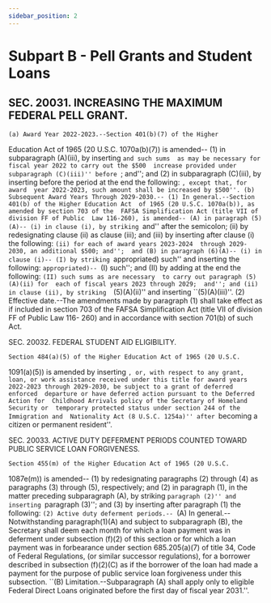 ```yaml
---
sidebar_position: 2
---
```


# Subpart B - Pell Grants and Student Loans

## SEC. 20031. INCREASING THE MAXIMUM FEDERAL PELL GRANT.

    (a) Award Year 2022-2023.--Section 401(b)(7) of the Higher 
Education Act of 1965 (20 U.S.C. 1070a(b)(7)) is amended--
            (1) in subparagraph (A)(iii), by inserting ``and such sums 
        as may be necessary for fiscal year 2022 to carry out the $500 
        increase provided under subparagraph (C)(iii)'' before ``; 
        and''; and
            (2) in subparagraph (C)(iii), by inserting before the 
        period at the end the following: ``, except that, for award 
        year 2022-2023, such amount shall be increased by $500''.
    (b) Subsequent Award Years Through 2029-2030.--
            (1) In general.--Section 401(b) of the Higher Education Act 
        of 1965 (20 U.S.C. 1070a(b)), as amended by section 703 of the 
        FAFSA Simplification Act (title VII of division FF of Public 
        Law 116-260), is amended--
                    (A) in paragraph (5)(A)--
                            (i) in clause (i), by striking ``and'' 
                        after the semicolon;
                            (ii) by redesignating clause (ii) as clause 
                        (iii); and
                            (iii) by inserting after clause (i) the 
                        following:
                            ``(ii) for each of award years 2023-2024 
                        through 2029-2030, an additional $500; and''; 
                        and
                    (B) in paragraph (6)(A)--
                            (i) in clause (i)--
                                    (I) by striking ``appropriated) 
                                such'' and inserting the following: 
                                ``appropriated)--
                                    ``(I) such''; and
                                    (II) by adding at the end the 
                                following:
                                    ``(II) such sums as are necessary 
                                to carry out paragraph (5)(A)(ii) for 
                                each of fiscal years 2023 through 2029; 
                                and''; and
                            (ii) in clause (ii), by striking 
                        ``(5)(A)(ii)'' and inserting ``(5)(A)(iii)''.
            (2) Effective date.--The amendments made by paragraph (1) 
        shall take effect as if included in section 703 of the FAFSA 
        Simplification Act (title VII of division FF of Public Law 116-
        260) and in accordance with section 701(b) of such Act.

SEC. 20032. FEDERAL STUDENT AID ELIGIBILITY.

    Section 484(a)(5) of the Higher Education Act of 1965 (20 U.S.C. 
1091(a)(5)) is amended by inserting ``, or, with respect to any grant, 
loan, or work assistance received under this title for award years 
2022-2023 through 2029-2030, be subject to a grant of deferred enforced 
departure or have deferred action pursuant to the Deferred Action for 
Childhood Arrivals policy of the Secretary of Homeland Security or 
temporary protected status under section 244 of the Immigration and 
Nationality Act (8 U.S.C. 1254a)'' after ``becoming a citizen or 
permanent resident''.

SEC. 20033. ACTIVE DUTY DEFERMENT PERIODS COUNTED TOWARD PUBLIC SERVICE 
              LOAN FORGIVENESS.

    Section 455(m) of the Higher Education Act of 1965 (20 U.S.C. 
1087e(m)) is amended--
            (1) by redesignating paragraphs (2) through (4) as 
        paragraphs (3) through (5), respectively; and
            (2) in paragraph (1), in the matter preceding subparagraph 
        (A), by striking ``paragraph (2)'' and inserting ``paragraph 
        (3)''; and
            (3) by inserting after paragraph (1) the following:
            ``(2) Active duty deferment periods.--
                    ``(A) In general.--Notwithstanding paragraph(1)(A) 
                and subject to subparagraph (B), the Secretary shall 
                deem each month for which a loan payment was in 
                deferment under subsection (f)(2) of this section or 
                for which a loan payment was in forbearance under 
                section 685.205(a)(7) of title 34, Code of Federal 
                Regulations, (or similar successor regulations), for a 
                borrower described in subsection (f)(2)(C) as if the 
                borrower of the loan had made a payment for the purpose 
                of public service loan forgiveness under this 
                subsection.
                    ``(B) Limitation.--Subparagraph (A) shall apply 
                only to eligible Federal Direct Loans originated before 
                the first day of fiscal year 2031.''.
